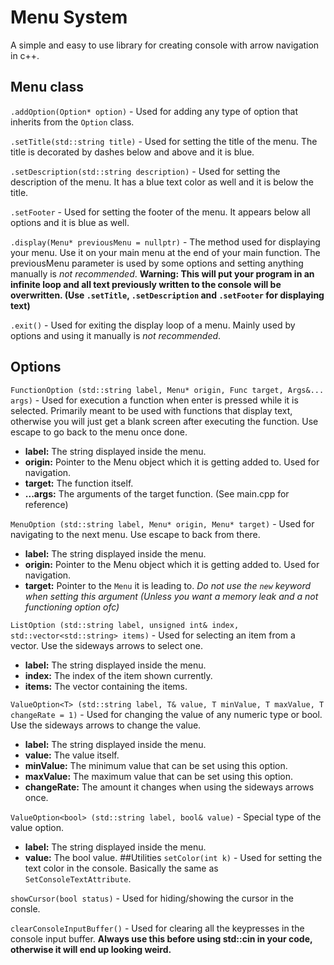 # Menu System
A simple and easy to use library for creating console  with arrow navigation in c++.
## Menu class
`.addOption(Option* option)` - Used for adding any type of option that inherits from the `Option` class.

`.setTitle(std::string title)` - Used for setting the title of the menu. The title is decorated by dashes below and above and it is blue.

`.setDescription(std::string description)` - Used for setting the description of the menu. It has a blue text color as well and it is below the title.

`.setFooter` - Used for setting the footer of the menu. It appears below all options and it is blue as well.

`.display(Menu* previousMenu = nullptr)` - The method used for displaying your menu. Use it on your main menu at the end of your main function. The previousMenu parameter is used by some options and setting anything manually is *not recommended*. **Warning: This will put your program in an infinite loop and all text previously written to the console will be overwritten. (Use `.setTitle`, `.setDescription` and `.setFooter` for displaying text)**

`.exit()` - Used for exiting the display loop of a menu. Mainly used by options and using it manually is *not recommended*.
## Options
`FunctionOption (std::string label, Menu* origin, Func target, Args&... args)` - Used for execution a function when enter is pressed while it is selected. Primarily meant to be used with functions that display text, otherwise you will just get a blank screen after executing the function. Use escape to go back to the menu once done.

 - **label:** The string displayed inside the menu.
 - **origin:** Pointer to the Menu object which it is getting added to. Used for navigation.
 - **target:** The function itself.
 - **...args:** The arguments of the target function. (See main.cpp for reference)

`MenuOption (std::string label, Menu* origin, Menu* target)` - Used for navigating to the next menu. Use escape to back from there.

 - **label:** The string displayed inside the menu.
 - **origin:** Pointer to the Menu object which it is getting added to. Used for navigation.
 - **target:** Pointer to the `Menu` it is leading to. *Do not use the `new` keyword when setting this argument (Unless you want a memory leak and a not functioning option ofc)*

`ListOption (std::string label, unsigned int& index, std::vector<std::string> items)` - Used for selecting an item from a vector. Use the sideways arrows to select one.

 - **label:** The string displayed inside the menu.
 - **index:** The index of the item shown currently.
 - **items:** The vector containing the items.

`ValueOption<T> (std::string label, T& value, T minValue, T maxValue, T changeRate = 1)` - Used for changing the value of any numeric type or bool. Use the sideways arrows to change the value.

 - **label:** The string displayed inside the menu.
 - **value:** The value itself.
 - **minValue:** The minimum value that can be set using this option.
 - **maxValue:** The maximum value that can be set using this option.
 - **changeRate:** The amount it changes when using the sideways arrows once.

`ValueOption<bool> (std::string label, bool& value)` - Special type of the value option.

 - **label:** The string displayed inside the menu.
 - **value:** The bool value.
##Utilities
`setColor(int k)` - Used for setting the text color in the console. Basically the same as `SetConsoleTextAttribute`.

`showCursor(bool status)` - Used for hiding/showing the cursor in the consle.

`clearConsoleInputBuffer()` - Used for clearing all the keypresses in the console input buffer. **Always use this before using std::cin in your code, otherwise it will end up looking weird.**